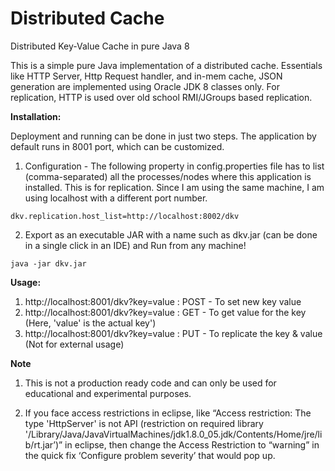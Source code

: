 # Distributed Cache
Distributed Key-Value Cache in pure Java 8

This is a simple pure Java implementation of a distributed cache. Essentials like HTTP Server, Http Request handler, and in-mem cache, JSON generation are implemented using Oracle JDK 8 classes only. For replication, HTTP is used over old school RMI/JGroups based replication. 

**Installation:**

Deployment and running can be done in just two steps. The application by default runs in 8001 port, which can be customized.

1. Configuration - The following property in config.properties file has to list (comma-separated) all the processes/nodes where this application is installed. This is for replication. Since I am using the same machine, I am using localhost with a different port number.

```
dkv.replication.host_list=http://localhost:8002/dkv
```

2. Export as an executable JAR with a name such as dkv.jar (can be done in a single click in an IDE) and Run from any machine!

```
java -jar dkv.jar
```

**Usage:**

1. http://localhost:8001/dkv?key=value : POST - To set new key value
2. http://localhost:8001/dkv?key=value : GET - To get value for the key (Here, 'value' is the actual key')
3. http://localhost:8001/dkv?key=value : PUT - To replicate the key & value (Not for external usage)

**Note**
1. This is not a production ready code and can only be used for educational and experimental purposes.

2. If you face access restrictions in eclipse, like “Access restriction: The type 'HttpServer' is not API (restriction on required library '/Library/Java/JavaVirtualMachines/jdk1.8.0_05.jdk/Contents/Home/jre/lib/rt.jar’)” in eclipse, then change the Access Restriction to “warning” in the quick fix ‘Configure problem severity’ that would pop up.
